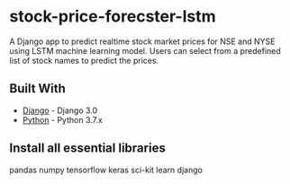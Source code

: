 # stock-price-forecster-lstm
A Django app to predict realtime stock market prices for NSE and NYSE using LSTM machine learning model.
Users can select from a predefined list of stock names to predict the prices.
## Built With

* [Django](https://www.djangoproject.com/) - Django 3.0
* [Python](https://www.python.org/) - Python 3.7.x

## Install all essential libraries
pandas
numpy
tensorflow
keras
sci-kit learn
django
